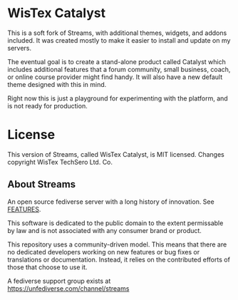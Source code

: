 # WisTex Catalyst

This is a soft fork of Streams, with additional themes, widgets, and addons included. It was created mostly to make it easier to install and update on my servers.

The eventual goal is to create a stand-alone product called Catalyst which includes additional features that a forum community, small business, coach, or online course provider might find handy. It will also have a new default theme designed with this in mind.

Right now this is just a playground for experimenting with the platform, and is not ready for production.

# License

This version of Streams, called WisTex Catalyst, is MIT licensed. Changes copyright WisTex TechSero Ltd. Co.

## About Streams 

An open source fediverse server with a long history of innovation. See [FEATURES](https://codeberg.org/streams/streams/src/branch/dev/FEATURES.md).

This software is dedicated to the public domain to the extent permissable by law and is not associated with any consumer brand or product.

This repository uses a community-driven model. This means that there are no dedicated developers working on new features or bug fixes or translations or documentation. Instead, it relies on the contributed efforts of those that choose to use it.

A fediverse support group exists at 
https://unfediverse.com/channel/streams

